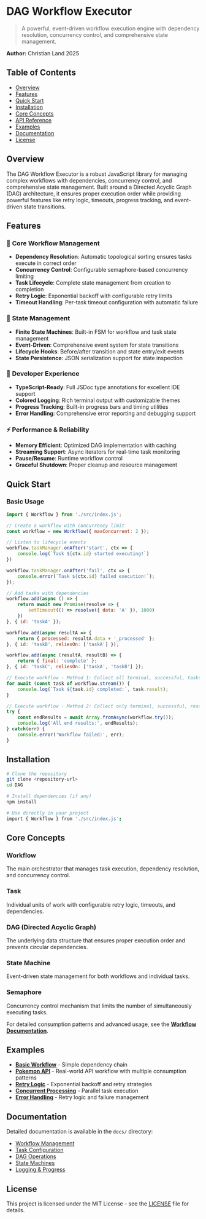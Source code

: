 # DAG Workflow Executor

> A powerful, event-driven workflow execution engine with dependency resolution, concurrency control, and comprehensive state management.

**Author:** Christian Land 2025

## Table of Contents

- [Overview](#overview)
- [Features](#features)
- [Quick Start](#quick-start)
- [Installation](#installation)
- [Core Concepts](#core-concepts)
- [API Reference](#api-reference)
- [Examples](#examples)
- [Documentation](#documentation)
- [License](#license)

## Overview

The DAG Workflow Executor is a robust JavaScript library for managing complex workflows with dependencies, concurrency control, and comprehensive state management. Built around a Directed Acyclic Graph (DAG) architecture, it ensures proper execution order while providing powerful features like retry logic, timeouts, progress tracking, and event-driven state transitions.

## Features

### 🚀 **Core Workflow Management**
- **Dependency Resolution**: Automatic topological sorting ensures tasks execute in correct order
- **Concurrency Control**: Configurable semaphore-based concurrency limiting
- **Task Lifecycle**: Complete state management from creation to completion
- **Retry Logic**: Exponential backoff with configurable retry limits
- **Timeout Handling**: Per-task timeout configuration with automatic failure

### 🎯 **State Management**
- **Finite State Machines**: Built-in FSM for workflow and task state management
- **Event-Driven**: Comprehensive event system for state transitions
- **Lifecycle Hooks**: Before/after transition and state entry/exit events
- **State Persistence**: JSON serialization support for state inspection

### 🔧 **Developer Experience**
- **TypeScript-Ready**: Full JSDoc type annotations for excellent IDE support
- **Colored Logging**: Rich terminal output with customizable themes
- **Progress Tracking**: Built-in progress bars and timing utilities
- **Error Handling**: Comprehensive error reporting and debugging support

### ⚡ **Performance & Reliability**
- **Memory Efficient**: Optimized DAG implementation with caching
- **Streaming Support**: Async iterators for real-time task monitoring
- **Pause/Resume**: Runtime workflow control
- **Graceful Shutdown**: Proper cleanup and resource management

## Quick Start

### Basic Usage

```javascript
import { Workflow } from './src/index.js';

// Create a workflow with concurrency limit
const workflow = new Workflow({ maxConcurrent: 2 });

// Listen to lifecycle events
workflow.taskManager.onAfter('start', ctx => {
    console.log(`Task ${ctx.id} started executing!`)
})

workflow.taskManager.onAfter('fail', ctx => {
    console.error(`Task ${ctx.id} failed execution!`);
});

// Add tasks with dependencies
workflow.add(async () => {
    return await new Promise(resolve => {
        setTimeout(() => resolve({ data: 'A' }), 1000)
    })
}, { id: 'taskA' });

workflow.add(async resultA => {
    return { processed: resultA.data + '_processed' };
}, { id: 'taskB', reliesOn: ['taskA'] });

workflow.add(async (resultA, resultB) => {
    return { final: 'complete' };
}, { id: 'taskC', reliesOn: ['taskA', 'taskB'] });

// Execute workflow - Method 1: Collect all terminal, successful, tasks (does not throw)
for await (const task of workflow.stream()) {
    console.log(`Task ${task.id} completed:`, task.result);
}

// Execute workflow - Method 2: Collect only terminal, successful, results (throws if any tasks fails)
try {
    const endResults = await Array.fromAsync(workflow.try());
    console.log('All end results:', endResults);
} catch(err) {
    console.error('Workflow failed:', err);
}
```

## Installation

```bash
# Clone the repository
git clone <repository-url>
cd DAG

# Install dependencies (if any)
npm install

# Use directly in your project
import { Workflow } from './src/index.js';
```

## Core Concepts

### Workflow
The main orchestrator that manages task execution, dependency resolution, and concurrency control.

### Task
Individual units of work with configurable retry logic, timeouts, and dependencies.

### DAG (Directed Acyclic Graph)
The underlying data structure that ensures proper execution order and prevents circular dependencies.

### State Machine
Event-driven state management for both workflows and individual tasks.

### Semaphore
Concurrency control mechanism that limits the number of simultaneously executing tasks.

For detailed consumption patterns and advanced usage, see the [**Workflow Documentation**](./docs/workflow.md).

## Examples

- **[Basic Workflow](./examples/basic-workflow.js)** - Simple dependency chain
- **[Pokemon API](./examples/pokemon-api.js)** - Real-world API workflow with multiple consumption patterns
- **[Retry Logic](./examples/retry-logic.js)** - Exponential backoff and retry strategies
- **[Concurrent Processing](./examples/concurrent-processing.js)** - Parallel task execution
- **[Error Handling](./examples/error-handling.js)** - Retry logic and failure management

## Documentation

Detailed documentation is available in the `docs/` directory:

- [Workflow Management](./docs/workflow.md)
- [Task Configuration](./docs/task.md)
- [DAG Operations](./docs/dag.md)
- [State Machines](./docs/state-machine.md)
- [Logging & Progress](./docs/logger.md)

## License

This project is licensed under the MIT License - see the [LICENSE](license.txt) file for details.